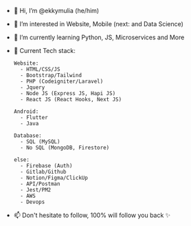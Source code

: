 - 👋 Hi, I’m @ekkymulia (he/him)
- 👀 I’m interested in Website, Mobile (next: and Data Science)
- 🌱 I’m currently learning Python, JS, Microservices and More
- 📃 Current Tech stack: 

      Website:
        - HTML/CSS/JS
        - Bootstrap/Tailwind
        - PHP (Codeigniter/Laravel)
        - Jquery
        - Node JS (Express JS, Hapi JS)
        - React JS (React Hooks, Next JS)
        
      Android: 
        - Flutter
        - Java
        
      Database:
        - SQL (MySQL)
        - No SQL (MongoDB, Firestore)
        
      else:
        - Firebase (Auth)
        - Gitlab/Github
        - Notion/Figma/ClickUp
        - API/Postman
        - Jest/PM2
        - AWS
        - Devops
        
        
- 📫 Don't hesitate to follow, 100% will follow you back ✨

<!---
ekkymulia/ekkymulia is a ✨ special ✨ repository because its `README.md` (this file) appears on your GitHub profile.
You can click the Preview link to take a look at your changes.
--->
